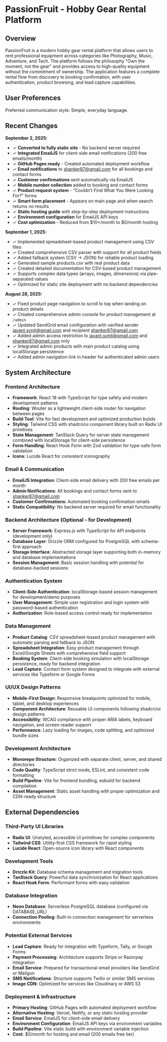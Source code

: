 # PassionFruit - Hobby Gear Rental Platform

## Overview

PassionFruit is a modern hobby gear rental platform that allows users to rent professional equipment across categories like Photography, Music, Adventure, and Tech. The platform follows the philosophy "Own the moment, not the gear" and provides access to high-quality equipment without the commitment of ownership. The application features a complete rental flow from discovery to booking confirmation, with user authentication, product browsing, and lead capture capabilities.

## User Preferences

Preferred communication style: Simple, everyday language.

## Recent Changes

**September 2, 2025:**
- ✓ **Converted to fully static site** - No backend server required
- ✓ **Integrated EmailJS** for client-side email notifications (200 free emails/month)
- ✓ **GitHub Pages ready** - Created automated deployment workflow
- ✓ **Email notifications** to shanker87@gmail.com for all bookings and contact forms
- ✓ **Customer confirmations** sent automatically via EmailJS
- ✓ **Mobile number collection** added to booking and contact forms
- ✓ **Product request system** - "Couldn't Find What You Were Looking For?" forms
- ✓ **Smart form placement** - Appears on main page and when search returns no results
- ✓ **Static hosting guide** with step-by-step deployment instructions
- ✓ **Environment configuration** for EmailJS API keys
- ✓ **Cost optimization** - Reduced from $10+/month to $0/month hosting

**September 1, 2025:**
- ✓ Implemented spreadsheet-based product management using CSV files
- ✓ Created comprehensive CSV parser with support for all product fields
- ✓ Added fallback system (CSV → JSON) for reliable product loading
- ✓ Generated sample products.csv with real product data
- ✓ Created detailed documentation for CSV-based product management
- ✓ Supports complex data types (arrays, images, dimensions) via pipe-separated values
- ✓ Optimized for static site deployment with no backend dependencies

**August 28, 2025:**
- ✓ Fixed product page navigation to scroll to top when landing on product details
- ✓ Created comprehensive admin console for product management at `/admin`
- ✓ Updated SendGrid email configuration with verified sender jayant.svnit@gmail.com and recipient shanker87@gmail.com
- ✓ Added admin access restriction to jayant.svnit@gmail.com and shanker87@gmail.com only
- ✓ Integrated admin products with main product catalog using localStorage persistence
- ✓ Added admin navigation link in header for authenticated admin users

## System Architecture

### Frontend Architecture
- **Framework**: React 18 with TypeScript for type safety and modern development patterns
- **Routing**: Wouter as a lightweight client-side router for navigation between pages
- **Build Tool**: Vite for fast development and optimized production builds
- **Styling**: Tailwind CSS with shadcn/ui component library built on Radix UI primitives
- **State Management**: TanStack Query for server state management combined with localStorage for client-side persistence
- **Form Handling**: React Hook Form with Zod validation for type-safe form validation
- **Icons**: Lucide React for consistent iconography

### Email & Communication
- **EmailJS Integration**: Client-side email delivery with 200 free emails per month
- **Admin Notifications**: All bookings and contact forms sent to shanker87@gmail.com
- **Customer Confirmations**: Automated booking confirmation emails
- **Static Compatibility**: No backend server required for email functionality

### Backend Architecture (Optional - for Development)
- **Server Framework**: Express.js with TypeScript for API endpoints (development only)
- **Database Layer**: Drizzle ORM configured for PostgreSQL with schema-first approach
- **Storage Interface**: Abstracted storage layer supporting both in-memory and database implementations
- **Session Management**: Basic session handling with potential for database-backed sessions

### Authentication System
- **Client-Side Authentication**: localStorage-based session management for development/demo purposes
- **User Management**: Simple user registration and login system with password-based authentication
- **Authorization**: Role-based access control ready for implementation

### Data Management
- **Product Catalog**: CSV spreadsheet-based product management with automatic parsing and fallback to JSON
- **Spreadsheet Integration**: Easy product management through Excel/Google Sheets with comprehensive field support
- **Booking System**: Client-side booking simulation with localStorage persistence, ready for backend integration
- **Lead Capture**: Contact form system designed to integrate with external services like Typeform or Google Forms

### UI/UX Design Patterns
- **Mobile-First Design**: Responsive breakpoints optimized for mobile, tablet, and desktop experiences
- **Component Architecture**: Reusable UI components following shadcn/ui design patterns
- **Accessibility**: WCAG compliance with proper ARIA labels, keyboard navigation, and screen reader support
- **Performance**: Lazy loading for images, code splitting, and optimized bundle sizes

### Development Architecture
- **Monorepo Structure**: Organized with separate client, server, and shared directories
- **Code Quality**: TypeScript strict mode, ESLint, and consistent code formatting
- **Build Pipeline**: Vite for frontend bundling, esbuild for backend compilation
- **Asset Management**: Static asset handling with proper optimization and CDN-ready structure

## External Dependencies

### Third-Party UI Libraries
- **Radix UI**: Unstyled, accessible UI primitives for complex components
- **Tailwind CSS**: Utility-first CSS framework for rapid styling
- **Lucide React**: Open-source icon library with React components

### Development Tools
- **Drizzle Kit**: Database schema management and migration tools
- **TanStack Query**: Powerful data synchronization for React applications
- **React Hook Form**: Performant forms with easy validation

### Database Integration
- **Neon Database**: Serverless PostgreSQL database (configured via DATABASE_URL)
- **Connection Pooling**: Built-in connection management for serverless environments

### Potential External Services
- **Lead Capture**: Ready for integration with Typeform, Tally, or Google Forms
- **Payment Processing**: Architecture supports Stripe or Razorpay integration
- **Email Service**: Prepared for transactional email providers like SendGrid or Mailgun
- **SMS Notifications**: Structure supports Twilio or similar SMS services
- **Image CDN**: Optimized for services like Cloudinary or AWS S3

### Deployment & Infrastructure
- **Primary Hosting**: GitHub Pages with automated deployment workflow
- **Alternative Hosting**: Vercel, Netlify, or any static hosting provider
- **Email Service**: EmailJS for client-side email delivery
- **Environment Configuration**: EmailJS API keys via environment variables
- **Build Pipeline**: Vite static build with environment variable injection
- **Cost**: $0/month for hosting and email (200 emails free tier)